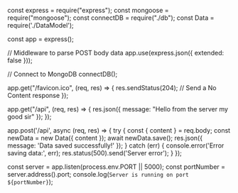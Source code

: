 const express = require("express");
const mongoose = require("mongoose");
const connectDB = require("./db");
const Data = require('./DataModel');

const app = express();

// Middleware to parse POST body data
app.use(express.json({ extended: false }));

// Connect to MongoDB
connectDB();

app.get("/favicon.ico", (req, res) => {
    res.sendStatus(204);  // Send a No Content response
});

app.get("/api", (req, res) => {
    res.json({ message: "Hello from the server my good sir" });
});

app.post('/api', async (req, res) => {
    try {
        const { content } = req.body;
        const newData = new Data({ content });
        await newData.save();
        res.json({ message: 'Data saved successfully!' });
    } catch (err) {
        console.error('Error saving data:', err);
        res.status(500).send('Server error');
    }
});

const server = app.listen(process.env.PORT || 5000);
const portNumber = server.address().port;
console.log(`Server is running on port ${portNumber}`);
